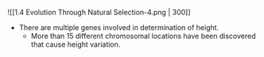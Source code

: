 
![[1.4 Evolution Through Natural Selection-4.png | 300]]
- There are multiple genes involved in determination of height.
	- More than 15 different chromosomal locations have been discovered that cause height variation.